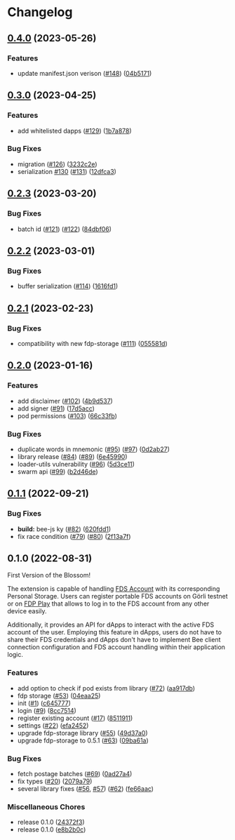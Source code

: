 # Changelog

## [0.4.0](https://github.com/fairDataSociety/blossom/compare/blossom-ext-v0.3.1...blossom-ext-v0.4.0) (2023-05-26)


### Features

* update manifest.json verison ([#148](https://github.com/fairDataSociety/blossom/issues/148)) ([04b5171](https://github.com/fairDataSociety/blossom/commit/04b5171db9fce5178ae6155e0438c24cf060f3b6))

## [0.3.0](https://github.com/fairDataSociety/blossom/compare/blossom-ext-v0.2.3...blossom-ext-v0.3.0) (2023-04-25)


### Features

* add whitelisted dapps ([#129](https://github.com/fairDataSociety/blossom/issues/129)) ([1b7a878](https://github.com/fairDataSociety/blossom/commit/1b7a8785f9042035ea1204074a05c23eb0c4afc9))


### Bug Fixes

* migration ([#126](https://github.com/fairDataSociety/blossom/issues/126)) ([3232c2e](https://github.com/fairDataSociety/blossom/commit/3232c2edd62b3c6f8063a3fcc34459d9de050e6c))
* serialization [#130](https://github.com/fairDataSociety/blossom/issues/130) ([#131](https://github.com/fairDataSociety/blossom/issues/131)) ([12dfca3](https://github.com/fairDataSociety/blossom/commit/12dfca3b8176f3ba3bacfe28a4bd61fb22715550))

## [0.2.3](https://github.com/fairDataSociety/blossom/compare/blossom-ext-v0.2.2...blossom-ext-v0.2.3) (2023-03-20)


### Bug Fixes

* batch id ([#121](https://github.com/fairDataSociety/blossom/issues/121)) ([#122](https://github.com/fairDataSociety/blossom/issues/122)) ([84dbf06](https://github.com/fairDataSociety/blossom/commit/84dbf06a3b07e9cce09b1af010f9094c65589808))

## [0.2.2](https://github.com/fairDataSociety/blossom/compare/blossom-ext-v0.2.1...blossom-ext-v0.2.2) (2023-03-01)


### Bug Fixes

* buffer serialization ([#114](https://github.com/fairDataSociety/blossom/issues/114)) ([1616fd1](https://github.com/fairDataSociety/blossom/commit/1616fd1a06ed8fdb2bd44f4eabd8d8357fe437d7))

## [0.2.1](https://github.com/fairDataSociety/blossom/compare/blossom-ext-v0.2.0...blossom-ext-v0.2.1) (2023-02-23)


### Bug Fixes

* compatibility with new fdp-storage ([#111](https://github.com/fairDataSociety/blossom/issues/111)) ([055581d](https://github.com/fairDataSociety/blossom/commit/055581dff51ba8b5a15bc758b73faa23c6f3efa5))

## [0.2.0](https://github.com/fairDataSociety/blossom/compare/blossom-ext-v0.1.1...blossom-ext-v0.2.0) (2023-01-16)


### Features

* add disclaimer ([#102](https://github.com/fairDataSociety/blossom/issues/102)) ([4b9d537](https://github.com/fairDataSociety/blossom/commit/4b9d537e4d9d90091638c4494e0adcff92f4d12a))
* add signer ([#91](https://github.com/fairDataSociety/blossom/issues/91)) ([17d5acc](https://github.com/fairDataSociety/blossom/commit/17d5acc20755756a127258e3166948241ff80f2d))
* pod permissions ([#103](https://github.com/fairDataSociety/blossom/issues/103)) ([66c33fb](https://github.com/fairDataSociety/blossom/commit/66c33fbe872159e88a20a8b8c1bf5d0c089acd34))


### Bug Fixes

* duplicate words in mnemonic ([#95](https://github.com/fairDataSociety/blossom/issues/95)) ([#97](https://github.com/fairDataSociety/blossom/issues/97)) ([0d2ab27](https://github.com/fairDataSociety/blossom/commit/0d2ab273700a589eaba4526d538885f937a905c0))
* library release ([#84](https://github.com/fairDataSociety/blossom/issues/84)) ([#89](https://github.com/fairDataSociety/blossom/issues/89)) ([6e45990](https://github.com/fairDataSociety/blossom/commit/6e45990fd6b1aebaaca27e0ddc2ca8823cf133c2))
* loader-utils vulnerability ([#96](https://github.com/fairDataSociety/blossom/issues/96)) ([5d3ce11](https://github.com/fairDataSociety/blossom/commit/5d3ce11cec4652750a2437bfb74405333c092c49))
* swarm api ([#99](https://github.com/fairDataSociety/blossom/issues/99)) ([b2d46de](https://github.com/fairDataSociety/blossom/commit/b2d46dea9b1186d170661b9e926a59fc81f308fd))

## [0.1.1](https://github.com/fairDataSociety/blossom/compare/blossom-ext-v0.1.0...blossom-ext-v0.1.1) (2022-09-21)


### Bug Fixes

* **build:** bee-js ky ([#82](https://github.com/fairDataSociety/blossom/issues/82)) ([620fdd1](https://github.com/fairDataSociety/blossom/commit/620fdd1882ebeef282c94e61f2c9a811c7338573))
* fix race condition ([#79](https://github.com/fairDataSociety/blossom/issues/79)) ([#80](https://github.com/fairDataSociety/blossom/issues/80)) ([2f13a7f](https://github.com/fairDataSociety/blossom/commit/2f13a7fb42aa0353a3af339d61b9b67d96a1fb09))

## 0.1.0 (2022-08-31)


First Version of the Blossom!

The extension is capable of handling [FDS Account](https://github.com/fairDataSociety/FIPs/blob/master/text/0013-iaas.md) with its corresponding Personal Storage. 
Users can register portable FDS accounts on Görli testnet or on [FDP Play](https://github.com/fairDataSociety/fdp-play/) that allows to log in to the FDS account from any other device easily.

Additionally, it provides an API for dApps to interact with the active FDS account of the user.
Employing this feature in dApps, users do not have to share their FDS credentials and dApps don't have to implement Bee client connection configuration and FDS account handling within their application logic.

### Features

* add option to check if pod exists from library ([#72](https://github.com/fairDataSociety/blossom/issues/72)) ([aa917db](https://github.com/fairDataSociety/blossom/commit/aa917db701cbf6f4d7771d7cc7adbf014790a479))
* fdp storage ([#53](https://github.com/fairDataSociety/blossom/issues/53)) ([04eaa25](https://github.com/fairDataSociety/blossom/commit/04eaa250ed2823067001f8a923d3db74c10f426d))
* init ([#1](https://github.com/fairDataSociety/blossom/issues/1)) ([c645777](https://github.com/fairDataSociety/blossom/commit/c645777ec52a3003c9fe5fdf6ae76279fc74becb))
* login ([#9](https://github.com/fairDataSociety/blossom/issues/9)) ([8cc7514](https://github.com/fairDataSociety/blossom/commit/8cc75140e38bc341d2c6edaa7bf4203500d35e22))
* register existing account ([#17](https://github.com/fairDataSociety/blossom/issues/17)) ([8511911](https://github.com/fairDataSociety/blossom/commit/8511911ee5a1ea206bbbbb6da060dd9d86ae08ca))
* settings ([#22](https://github.com/fairDataSociety/blossom/issues/22)) ([efa2452](https://github.com/fairDataSociety/blossom/commit/efa245205f647375e8a08235eafc86d9b504b566))
* upgrade fdp-storage library ([#55](https://github.com/fairDataSociety/blossom/issues/55)) ([49d37a0](https://github.com/fairDataSociety/blossom/commit/49d37a0036eda15d2a9fc234a1b4c8d10ad99ba8))
* upgrade fdp-storage to 0.5.1 ([#63](https://github.com/fairDataSociety/blossom/issues/63)) ([09ba61a](https://github.com/fairDataSociety/blossom/commit/09ba61aee9681c27daa44871f3d5bc413e70e3fc))


### Bug Fixes

* fetch postage batches ([#69](https://github.com/fairDataSociety/blossom/issues/69)) ([0ad27a4](https://github.com/fairDataSociety/blossom/commit/0ad27a40a020b43d1a4b36049808381f00f3a48c))
* fix types ([#20](https://github.com/fairDataSociety/blossom/issues/20)) ([2079a79](https://github.com/fairDataSociety/blossom/commit/2079a7996f1f171e24d97aef95f625b8dffa402a))
* several library fixes ([#56](https://github.com/fairDataSociety/blossom/issues/56), [#57](https://github.com/fairDataSociety/blossom/issues/57)) ([#62](https://github.com/fairDataSociety/blossom/issues/62)) ([fe66aac](https://github.com/fairDataSociety/blossom/commit/fe66aac75528684017fd7e74a735af5011d07f91))


### Miscellaneous Chores

* release 0.1.0 ([24372f3](https://github.com/fairDataSociety/blossom/commit/24372f31cf9237902129ca9ed2e0588423e0cb9e))
* release 0.1.0 ([e8b2b0c](https://github.com/fairDataSociety/blossom/commit/e8b2b0cfa96becd2c1986ab872bfa46904fc58ff))
